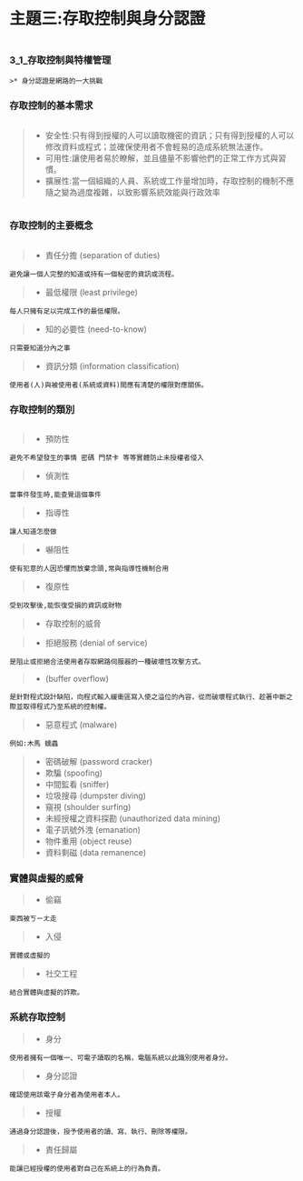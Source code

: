 #   主題三:存取控制與身分認證
```
```

### 3_1_存取控制與特權管理
```
>* 身分認證是網路的一大挑戰
```
### 存取控制的基本需求
```
```
>* 安全性:只有得到授權的人可以讀取機密的資訊；只有得到授權的人可以修改資料或程式；並確保使用者不會輕易的造成系統無法運作。
>* 可用性:讓使用者易於瞭解，並且儘量不影響他們的正常工作方式與習慣。
>* 擴展性:當一個組織的人員、系統或工作量增加時，存取控制的機制不應隨之變為過度複雜，以致影響系統效能與行政效率
```
```
### 存取控制的主要概念
```
```

>* 責任分擔 (separation of duties)
```
避免讓一個人完整的知道或持有一個秘密的資訊或流程。
```
>* 最低權限 (least privilege)
```
每人只擁有足以完成工作的最低權限。
```
>* 知的必要性 (need-to-know)
```
只需要知道分內之事
```
>* 資訊分類 (information classification)
```
使用者(人)與被使用者(系統或資料)間應有清楚的權限對應關係。
```

### 存取控制的類別
```
```
>* 預防性
```
避免不希望發生的事情 密碼 門禁卡 等等實體防止未授權者侵入
```
>* 偵測性
```
當事件發生時,能查覺這個事件 
```
>* 指導性
```
讓人知道怎麼做
```
>* 嚇阻性
```
使有犯意的人因恐懼而放棄念頭,常與指導性機制合用
```
>* 復原性
```
受到攻擊後,能恢復受損的資訊或財物
```
>* 存取控制的威脅


>* 拒絕服務 (denial of service)
```
是阻止或拒絕合法使用者存取網路伺服器的一種破壞性攻擊方式。
```
>*  (buffer overflow)
```
是針對程式設計缺陷，向程式輸入緩衝區寫入使之溢位的內容，從而破壞程式執行、趁著中斷之際並取得程式乃至系統的控制權。
```
>* 惡意程式 (malware)
```
例如:木馬 蠕蟲
```
>* 密碼破解 (password cracker)
>* 欺騙 (spoofing)
>* 中間監看 (sniffer)
>* 垃圾搜尋 (dumpster diving)
>* 窺視 (shoulder surfing)
>* 未經授權之資料探勘 (unauthorized data mining)
>* 電子訊號外洩 (emanation)
>* 物件重用 (object reuse)
>* 資料剩磁 (data remanence)
### 實體與虛擬的威脅

>* 偷竊
```
東西被ㄎㄧㄤ走
```
>* 入侵
```
實體或虛擬的
```
>* 社交工程
```
結合實體與虛擬的詐欺。
```

### 系統存取控制

>* 身分
```
使用者擁有一個唯一、可電子讀取的名稱，電腦系統以此識別使用者身分。
```
>* 身分認證
```
確認使用該電子身分者為使用者本人。
```
>* 授權
```
通過身分認證後，授予使用者的讀、寫、執行、刪除等權限。
```
>* 責任歸屬
```
能讓已經授權的使用者對自己在系統上的行為負責。
```
